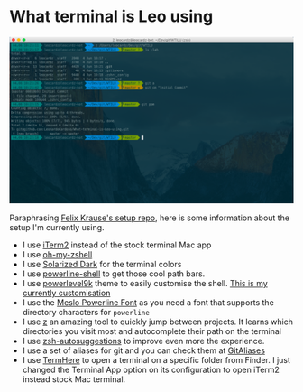# What terminal is Leo using

![term](term.png)

Paraphrasing [Felix Krause's setup repo](https://github.com/KrauseFx/what-terminal-is-felix-using), here is some information about the setup I'm currently using.

* I use [iTerm2](https://www.iterm2.com/) instead of the stock terminal Mac app
* I use [oh-my-zshell](https://github.com/robbyrussell/oh-my-zsh)
* I use [Solarized Dark](http://ethanschoonover.com/solarized) for the terminal colors
* I use [powerline-shell](https://github.com/milkbikis/powerline-shell) to get those cool path bars.
* I use [powerlevel9k](https://github.com/bhilburn/powerlevel9k) theme to easily customise the shell. [This is my currently customisation](.zshrc_config)
* I use the [Meslo Powerline Font](https://github.com/powerline/fonts/blob/master/Meslo%20Slashed/Meslo%20LG%20M%20Regular%20for%20Powerline.ttf?raw=true) as you need a font that supports the directory characters for `powerline`
* I use [z](https://github.com/rupa/z) an amazing tool to quickly jump between projects. It learns which directories you visit most and autocomplete their path on the terminal
* I use [zsh-autosuggestions](https://github.com/zsh-users/zsh-autosuggestions) to improve even more the experience.
* I use a set of aliases for git and you can check them at [GitAliases](https://github.com/LeonardoCardoso/GitAliases/)
* I use [TermHere](https://itunes.apple.com/br/app/termhere/id1114363220?mt=12) to open a terminal on a specific folder from Finder. I just changed the Terminal App option on its configuration to open iTerm2 instead stock Mac terminal.
